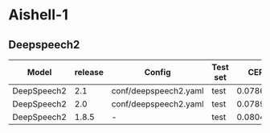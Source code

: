 # Aishell-1

## Deepspeech2
| Model | release | Config | Test set |  CER |
| --- | --- | --- | --- | --- |
| DeepSpeech2 | 2.1 | conf/deepspeech2.yaml | test | 0.078671 |
| DeepSpeech2 | 2.0 | conf/deepspeech2.yaml | test | 0.078977 |
| DeepSpeech2 | 1.8.5 | - | test | 0.080447 |
